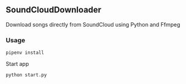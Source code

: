 ## SoundCloudDownloader
Download songs directly from SoundCloud using Python and Ffmpeg


### Usage

`pipenv install `

Start app

`python start.py`

